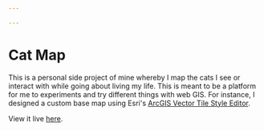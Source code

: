```yaml
---

---
```


# Cat Map 
This is a personal side project of mine whereby I map the cats I see or interact with while going about living my life.  This is meant to be a platform for me to experiments and try different things with web GIS.  For instance, I designed a custom base map using Esri's [ArcGIS Vector Tile Style Editor](https://developers.arcgis.com/vector-tile-style-editor/(modal:new)). 

 View it live [here](https://dogwoodgeo.github.io/cats/).









### 

```

```



